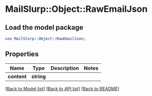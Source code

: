 # MailSlurp::Object::RawEmailJson

## Load the model package
```perl
use MailSlurp::Object::RawEmailJson;
```

## Properties
Name | Type | Description | Notes
------------ | ------------- | ------------- | -------------
**content** | **string** |  | 

[[Back to Model list]](../README#documentation-for-models) [[Back to API list]](../README#documentation-for-api-endpoints) [[Back to README]](../README)


